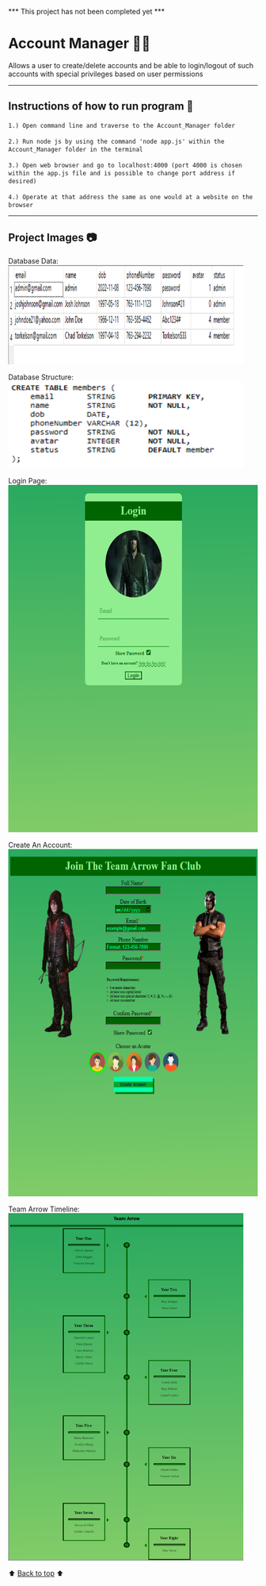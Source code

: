 *** This project has not been completed yet ***

# Account Manager :raising_hand_man:
Allows a user to create&sol;delete accounts and be able to login&sol;logout of such accounts with special privileges based on user permissions

---
<!-- instructions section -->
## Instructions of how to run program :scroll:
    1.) Open command line and traverse to the Account_Manager folder

    2.) Run node js by using the command 'node app.js' within the Account_Manager folder in the terminal

    3.) Open web browser and go to localhost:4000 (port 4000 is chosen within the app.js file and is possible to change port address if desired)
    
    4.) Operate at that address the same as one would at a website on the browser
---
<!-- project images section -->
## Project Images :camera:
Database Data:<br>
<img width="475" height="200" alt="Database Structure" src="https://github.com/JoshMJohnson/Portfolio-Josh-Johnson/blob/main/Account_Manager/Images/Database_Data.png">

Database Structure:<br>
<img width="475" height="175" alt="Database Structure" src="https://github.com/JoshMJohnson/Portfolio-Josh-Johnson/blob/main/Account_Manager/Images/Database_Structure.png">

Login Page:<br>
<img width="600" height="700" alt="Create Account Page" src="https://github.com/JoshMJohnson/Portfolio-Josh-Johnson/blob/main/Account_Manager/Images/Login.png">

Create An Account:<br>
<img width="600" height="700" alt="Create Account Page" src="https://github.com/JoshMJohnson/Portfolio-Josh-Johnson/blob/main/Account_Manager/Images/Create_Account.png">

Team Arrow Timeline:<br>
<img width="475" height="700" alt="Team Arrow Timeline" src="https://github.com/JoshMJohnson/Portfolio-Josh-Johnson/blob/main/Account_Manager/Images/Timeline.png">

<!-- footer section -->
:arrow_up: [Back to top](#account-manager-raising_hand_man) :arrow_up:
